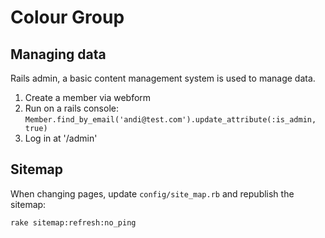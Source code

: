 # Colour Group

## Managing data

Rails admin, a basic content management system is used to manage data.

1. Create a member via webform
2. Run on a rails console: `Member.find_by_email('andi@test.com').update_attribute(:is_admin, true)`
3. Log in at '/admin'

## Sitemap

When changing pages, update `config/site_map.rb` and republish the sitemap:

`rake sitemap:refresh:no_ping`
